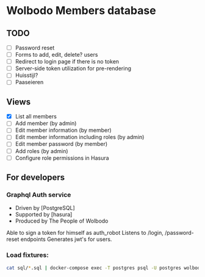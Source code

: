 Wolbodo Members database
========================

## TODO

+ [ ] Password reset
+ [ ] Forms to add, edit, delete? users
+ [ ] Redirect to login page if there is no token
+ [ ] Server-side token utilization for pre-rendering
+ [ ] Huisstijl?
+ [ ] Paaseieren

## Views

+ [x] List all members
+ [ ] Add member (by admin)
+ [ ] Edit member information (by member)
+ [ ] Edit member information including roles (by admin)
+ [ ] Edit member password (by member)
+ [ ] Add roles (by admin)
+ [ ] Configure role permissions in Hasura

## For developers

### Graphql Auth service
- Driven by [PostgreSQL]
- Supported by [hasura]
- Produced by The People of Wolbodo

Able to sign a token for himself as auth_robot
Listens to /login, /password-reset endpoints
Generates jwt's for users.

### Load fixtures:
```bash 
cat sql/*.sql | docker-compose exec -T postgres psql -U postgres wolbodo
```